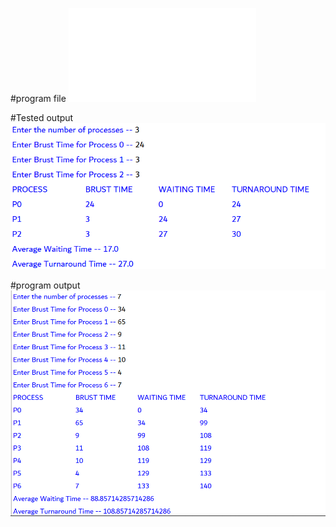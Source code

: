 #program file
![program file](FCFS_510.py)

#Tested output
![TestedOutput](FCFS_IO_510.png)

#program output
![program output](FCFS_EO_510.png)

